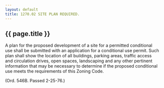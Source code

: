 ```yaml
---
layout: default 
title: 1270.02 SITE PLAN REQUIRED.
---
```


{{ page.title }}
----------------

A plan for the proposed development of a site for a permitted
conditional use shall be submitted with an application for a conditional
use permit. Such plan shall show the location of all buildings, parking
areas, traffic access and circulation drives, open spaces, landscaping
and any other pertinent information that may be necessary to determine
if the proposed conditional use meets the requirements of this Zoning
Code.

(Ord. 546B. Passed 2-25-76.)
